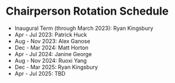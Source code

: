 # Chairperson Rotation Schedule

- Inaugural Term (through March 2023): Ryan Kingsbury
- Apr - Jul 2023: Patrick Huck
- Aug - Nov 2023: Alex Ganose
- Dec - Mar 2024: Matt Horton
- Apr - Jul 2024: Janine George
- Aug - Nov 2024: Ruoxi Yang
- Dec - Mar 2025: Ryan Kingsbury
- Apr - Jul 2025: TBD
